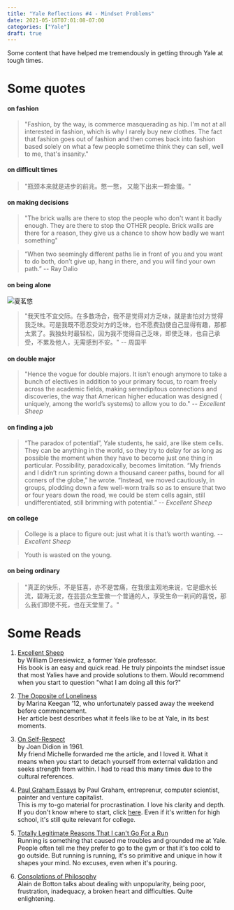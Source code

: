 ```yaml
---
title: "Yale Reflections #4 - Mindset Problems"
date: 2021-05-16T07:01:08-07:00
categories: ["Yale"]
draft: true
---
```

Some content that have helped me tremendously in getting through Yale at tough times.

# Some quotes 

#### on fashion 
> "Fashion, by the way, is commerce masquerading as hip. I'm not at all interested in fashion, which is why I rarely buy new clothes. The fact that fashion goes out of fashion and then comes back into fashion based solely on what a few people sometime think they can sell, well to me, that's insanity." 

#### on difficult times
> "瓶颈本来就是进步的前兆。憋一憋， 又能下出来一颗金蛋。" 

#### on making decisions
> "The brick walls are there to stop the people who don't want it badly enough. They are there to stop the OTHER people. Brick walls are there for a reason, they give us a chance to show how badly we want something" 

>“When two seemingly different paths lie in front of you and you want to do both, don’t give up, hang in there, and you will find your own path.” -- Ray Dalio

#### on being alone 
![夏茗悠](/post/yaleReflections/onebeingalone_xiamingyou.png) 

> "我天性不宜交际。在多数场合，我不是觉得对方乏味，就是害怕对方觉得我乏味。可是我既不愿忍受对方的乏味，也不愿费劲使自己显得有趣，那都太累了。我独处时最轻松，因为我不觉得自己乏味，即使乏味，也自己承受，不累及他人，无需感到不安。" -- 周国平

    
#### on double major 
> "Hence the vogue for double majors. It isn’t enough anymore to take a bunch of electives in addition to your primary focus, to roam freely across the academic fields, making serendipitous connections and discoveries, the way that American higher education was designed ( uniquely, among the world’s systems) to allow you to do." -- *Excellent Sheep*

#### on finding a job
> “The paradox of potential”, Yale students, he said, are like stem cells. They can be anything in the world, so they  try to delay for as long as possible the moment when they have to become just one thing in particular. Possibility, paradoxically, becomes limitation. “My friends and I didn’t run sprinting down a thousand career paths, bound for all corners of the globe,” he wrote. “Instead, we moved cautiously, in groups, plodding down a few well-worn trails so as to ensure that two or four years down the road, we could be stem cells again, still undifferentiated, still brimming with potential.” -- *Excellent Sheep*

#### on college 
> College is a place to figure out: just what it is that’s worth wanting. -- *Excellent Sheep*

> Youth is wasted on the young. 

#### on being ordinary
> "真正的快乐，不是狂喜，亦不是苦痛，在我很主观地来说，它是细水长流，碧海无波，在芸芸众生里做一个普通的人，享受生命一刹间的喜悦，那么我们即使不死，也在天堂里了。" 


# Some Reads 
1. [Excellent Sheep](https://book4you.org/book/2381232/4e0273)  
    by William Deresiewicz, a former Yale professor.  
    His book is an easy and quick read. He truly pinpoints the mindset issue that most Yalies have and provide solutions to them. Would recommend when you start to question "what I am doing all this for?" 

2. [The Opposite of Loneliness](https://yaledailynews.com/blog/2012/05/27/keegan-the-opposite-of-loneliness/)  
    by Marina Keegan ’12, who unfortunately passed away the weekend before commencement.  
    Her article best describes what it feels like to be at Yale, in its best moments. 

3. [On Self-Respect](https://www.vogue.com/article/joan-didion-self-respect-essay-1961)  
    by Joan Didion in 1961.  
    My friend Michelle forwarded me the article, and I loved it. What it means when you start to detach yourself from external validation and seeks strength from within. I had to read this many times due to the cultural references. 

4. [Paul Graham Essays](http://www.paulgraham.com/articles.html)
    by Paul Graham, entreprenur, computer scientist, painter and venture capitalist.  
    This is my to-go material for procrastination. I love his clarity and depth. If you don't know where to start, click [here](http://www.paulgraham.com/hs.html). Even if it's written for high school, it's still quite relevant for college. 

5. [Totally Legitimate Reasons That I can't Go For a Run](https://www.newyorker.com/humor/daily-shouts/totally-legitimate-reasons-that-i-cant-go-for-a-run)  
    Running is something that caused me troubles and grounded me at Yale. People often tell me they prefer to go to the gym or that it's too cold to go outside. But running is running, it's so primitive and unique in how it shapes your mind. No excuses, even when it's pouring.

6. [Consolations of Philosophy](https://en.wikipedia.org/wiki/The_Consolations_of_Philosophy)  
    Alain de Botton talks about dealing with unpopularity, being poor, frustration, inadequacy, a broken heart and difficulties. Quite enlightening. 